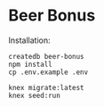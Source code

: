 # Beer Bonus

Installation:

```
createdb beer-bonus
npm install
cp .env.example .env

knex migrate:latest
knex seed:run
```
